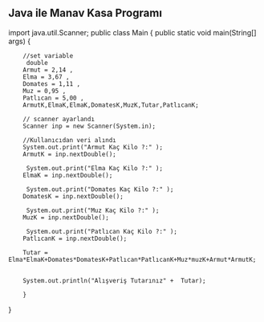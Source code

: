 

<h2>Java ile Manav Kasa Programı

</h2>

import java.util.Scanner;
public class Main {
    public static void main(String[] args) {
        
        //set variable 
         double 
        Armut = 2,14 ,
        Elma = 3,67 ,
        Domates = 1,11 ,
        Muz = 0,95 ,
        Patlıcan = 5,00 ,
        ArmutK,ElmaK,ElmaK,DomatesK,MuzK,Tutar,PatlıcanK;

        // scanner ayarlandı
        Scanner inp = new Scanner(System.in);

        //Kullanıcıdan veri alındı
        System.out.print("Armut Kaç Kilo ?:" );
        ArmutK = inp.nextDouble();

         System.out.print("Elma Kaç Kilo ?:" );
        ElmaK = inp.nextDouble();

         System.out.print("Domates Kaç Kilo ?:" );
        DomatesK = inp.nextDouble();

         System.out.print("Muz Kaç Kilo ?:" );
        MuzK = inp.nextDouble();

         System.out.print("Patlıcan Kaç Kilo ?:" );
        PatlıcanK = inp.nextDouble();

        Tutar = Elma*ElmaK+Domates*DomatesK+Patlıcan*PatlıcanK+Muz*muzK+Armut*ArmutK;


        System.out.println("Alışveriş Tutarınız" +  Tutar);
       
        }
}

